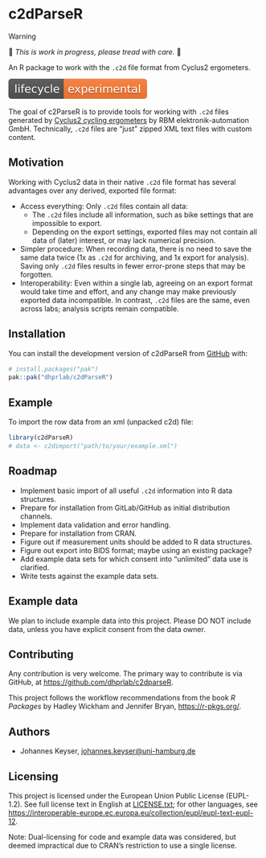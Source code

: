 
<!--
NOTE: README.md is generated from README.Rmd. Make sure to edit README.Rmd.
&#10;SPDX-FileCopyrightText: 2025 Johannes Keyser <johannes.keyser@uni-hamburg.de>
SPDX-License-Identifier: EUPL-1.2
-->

# c2dParseR

> [!warning]
> 🚧 _This is work in progress, please tread with care._ 🚧

An R package to work with the `.c2d` file format from Cyclus2
ergometers.

<!-- badges: start -->

![badge-experimental](man/figures/lifecycle-experimental.svg)
<!-- badges: end -->

The goal of c2ParseR is to provide tools for working with `.c2d` files
generated by [Cyclus2 cycling ergometers](https://www.cyclus2.com/en/)
by RBM elektronik-automation GmbH. Technically, `.c2d` files are “just”
zipped XML text files with custom content.

## Motivation

Working with Cyclus2 data in their native `.c2d` file format has several
advantages over any derived, exported file format:

- Access everything: Only `.c2d` files contain all data:
  - The `.c2d` files include all information, such as bike settings that
    are impossible to export.
  - Depending on the export settings, exported files may not contain all
    data of (later) interest, or may lack numerical precision.
- Simpler procedure: When recording data, there is no need to save the
  same data twice (1x as `.c2d` for archiving, and 1x export for
  analysis). Saving only `.c2d` files results in fewer error-prone steps
  that may be forgotten.
- Interoperability: Even within a single lab, agreeing on an export
  format would take time and effort, and any change may make previously
  exported data incompatible. In contrast, `.c2d` files are the same,
  even across labs; analysis scripts remain compatible.

## Installation

You can install the development version of c2dParseR from
[GitHub](https://github.com/) with:

``` r
# install.packages("pak")
pak::pak("dhprlab/c2dParseR")
```

## Example

To import the row data from an xml (unpacked c2d) file:

``` r
library(c2dParseR)
# data <- c2dimport("path/to/your/example.xml")
```

## Roadmap

- Implement basic import of all useful `.c2d` information into R data
  structures.
- Prepare for installation from GitLab/GitHub as initial distribution
  channels.
- Implement data validation and error handling.
- Prepare for installation from CRAN.
- Figure out if measurement units should be added to R data structures.
- Figure out export into BIDS format; maybe using an existing package?
- Add example data sets for which consent into “unlimited” data use is
  clarified.
- Write tests against the example data sets.

## Example data

We plan to include example data into this project. Please DO NOT include
data, unless you have explicit consent from the data owner.

## Contributing

Any contribution is very welcome. The primary way to contribute is via
GitHub, at <https://github.com/dhprlab/c2dparseR>.

This project follows the workflow recommendations from the book *R
Packages* by Hadley Wickham and Jennifer Bryan, <https://r-pkgs.org/>.

## Authors

- Johannes Keyser, <johannes.keyser@uni-hamburg.de>

## Licensing

This project is licensed under the European Union Public License
(EUPL-1.2). See full license text in English at
[LICENSE.txt](LICENSE.txt); for other languages, see
<https://interoperable-europe.ec.europa.eu/collection/eupl/eupl-text-eupl-12>.

Note: Dual-licensing for code and example data was considered, but
deemed impractical due to CRAN’s restriction to use a single license.
